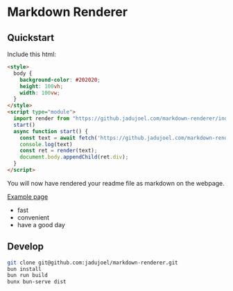 # Markdown Renderer

## Quickstart

Include this html:

```html
<style>
  body {
    background-color: #202020;
    height: 100vh;
    width: 100vw;
  }
</style>
<script type="module">
  import render from "https://github.jadujoel.com/markdown-renderer/index.js"
  start()
  async function start() {
    const text = await fetch('https://github.jadujoel.com/markdown-renderer/README.md').then(response => response.text());
    console.log(text)
    const ret = render(text);
    document.body.appendChild(ret.div);
  }
</script>
```

You will now have rendered your readme file as markdown on the webpage.

[Example page](https://github.jadujoel.com/markdown-renderer/README.md)

- fast
- convenient
- have a good day

## Develop

```bash
git clone git@github.com:jadujoel/markdown-renderer.git
bun install
bun run build
bunx bun-serve dist
```

